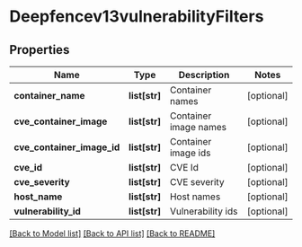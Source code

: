 # Deepfencev13vulnerabilityFilters

## Properties
Name | Type | Description | Notes
------------ | ------------- | ------------- | -------------
**container_name** | **list[str]** | Container names | [optional] 
**cve_container_image** | **list[str]** | Container image names | [optional] 
**cve_container_image_id** | **list[str]** | Container image ids | [optional] 
**cve_id** | **list[str]** | CVE Id | [optional] 
**cve_severity** | **list[str]** | CVE severity | [optional] 
**host_name** | **list[str]** | Host names | [optional] 
**vulnerability_id** | **list[str]** | Vulnerability ids | [optional] 

[[Back to Model list]](../README.md#documentation-for-models) [[Back to API list]](../README.md#documentation-for-api-endpoints) [[Back to README]](../README.md)


